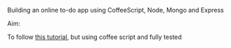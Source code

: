Building an online to-do app using CoffeeScript, Node, Mongo and Express

Aim:

To follow [this tutorial](http://dreamerslab.com/blog/en/write-a-todo-list-with-express-and-mongodb/), but using coffee script and fully tested
